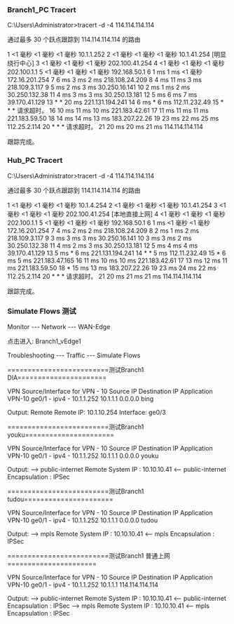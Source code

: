 ### Branch1_PC Tracert
C:\Users\Administrator>tracert -d -4 114.114.114.114

通过最多 30 个跃点跟踪到 114.114.114.114 的路由

  1    <1 毫秒   <1 毫秒   <1 毫秒 10.1.1.252
  2    <1 毫秒   <1 毫秒   <1 毫秒 10.1.41.254  [明显绕行中心]
  3    <1 毫秒   <1 毫秒   <1 毫秒 202.100.41.254
  4    <1 毫秒   <1 毫秒   <1 毫秒 202.100.1.1
  5    <1 毫秒   <1 毫秒   <1 毫秒 192.168.50.1
  6     1 ms     1 ms    <1 毫秒 172.16.201.254
  7     6 ms     3 ms     2 ms  218.108.24.209
  8     4 ms    11 ms     3 ms  218.109.3.117
  9     5 ms     2 ms     3 ms  30.250.16.141
 10     2 ms     1 ms     2 ms  30.250.132.38
 11     4 ms     3 ms     3 ms  30.250.13.181
 12     5 ms     6 ms     7 ms  39.170.41.129
 13     *        *       20 ms  221.131.194.241
 14     6 ms     *        6 ms  112.11.232.49
 15     *        *        *     请求超时。
 16    10 ms    11 ms    10 ms  221.183.42.61
 17    11 ms    11 ms    11 ms  221.183.59.50
 18    14 ms    14 ms    13 ms  183.207.22.26
 19    23 ms    22 ms    25 ms  112.25.2.114
 20     *        *        *     请求超时。
 21    20 ms    20 ms    21 ms  114.114.114.114

跟踪完成。

### Hub_PC Tracert
C:\Users\Administrator>tracert -d -4 114.114.114.114

通过最多 30 个跃点跟踪到 114.114.114.114 的路由

  1    <1 毫秒   <1 毫秒   <1 毫秒 10.1.4.254
  2    <1 毫秒   <1 毫秒   <1 毫秒 10.1.41.254
  3    <1 毫秒   <1 毫秒   <1 毫秒 202.100.41.254 [本地直接上网]
  4    <1 毫秒   <1 毫秒   <1 毫秒 202.100.1.1
  5    <1 毫秒   <1 毫秒   <1 毫秒 192.168.50.1
  6     1 ms    <1 毫秒   <1 毫秒 172.16.201.254
  7     4 ms     2 ms     2 ms  218.108.24.209
  8     2 ms     1 ms     2 ms  218.109.3.117
  9     3 ms     3 ms     3 ms  30.250.16.141
 10     3 ms     3 ms     2 ms  30.250.132.38
 11     4 ms     2 ms     3 ms  30.250.13.181
 12     5 ms     4 ms     4 ms  39.170.41.129
 13     5 ms     *        6 ms  221.131.194.241
 14     *        *        5 ms  112.11.232.49
 15     *        6 ms     5 ms  221.183.47.165
 16    11 ms    10 ms    10 ms  221.183.42.61
 17    13 ms    12 ms    11 ms  221.183.59.50
 18     *       15 ms    13 ms  183.207.22.26
 19    23 ms    24 ms    22 ms  112.25.2.114
 20     *        *        *     请求超时。
 21    20 ms    21 ms    21 ms  114.114.114.114

跟踪完成。

### Simulate Flows 测试
Monitor --- Network --- WAN-Edge

点击进入: Branch1_vEdge1

Troubleshooting --- Traffic --- Simulate Flows

=========================测试Branch1 DIA======================

VPN             Source/Interface for VPN - 10           Source IP           Destination IP      Application
VPN-10          ge0/1 - ipv4 - 10.1.1.252               10.1.1.1            0.0.0.0             bing

Output:
            Remote          Remote IP:  10.1.10.254
                            Interface:  ge0/3


=========================测试Branch1 youku======================

VPN             Source/Interface for VPN - 10           Source IP           Destination IP      Application
VPN-10          ge0/1 - ipv4 - 10.1.1.252               10.1.1.1            0.0.0.0             youku

Output:
            --> public-internet   Remote System IP  :  10.10.10.41
            <-- public-internet   Encapsulation     :  IPSec


=========================测试Branch1 tudou======================

VPN             Source/Interface for VPN - 10           Source IP           Destination IP      Application
VPN-10          ge0/1 - ipv4 - 10.1.1.252               10.1.1.1            0.0.0.0             tudou

Output:
            --> mpls        Remote System IP  :  10.10.10.41
            <-- mpls        Encapsulation     :  IPSec


=========================测试Branch1 普通上网======================

VPN             Source/Interface for VPN - 10           Source IP           Destination IP      Application
VPN-10          ge0/1 - ipv4 - 10.1.1.252               10.1.1.1            114.114.114.114             

Output:
            --> public-internet     Remote System IP  :  10.10.10.41
            <-- public-internet     Encapsulation     :  IPSec
            --> mpls                Remote System IP  :  10.10.10.41
            <-- mpls                Encapsulation     :  IPSec
